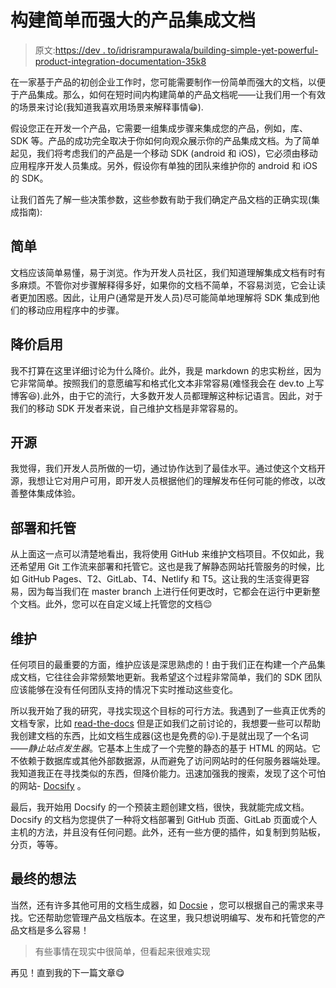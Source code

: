 # 构建简单而强大的产品集成文档

> 原文:[https://dev . to/idrisrampurawala/building-simple-yet-powerful-product-integration-documentation-35k8](https://dev.to/idrisrampurawala/building-simple-yet-powerful-product-integration-documentation-35k8)

在一家基于产品的初创企业工作时，您可能需要制作一份简单而强大的文档，以便于产品集成。那么，如何在短时间内构建简单的产品文档呢——让我们用一个有效的场景来讨论(我知道我喜欢用场景来解释事情😁).

假设您正在开发一个产品，它需要一组集成步骤来集成您的产品，例如，库、SDK 等。产品的成功完全取决于你如何向观众展示你的产品集成文档。为了简单起见，我们将考虑我们的产品是一个移动 SDK (android 和 iOS)，它必须由移动应用程序开发人员集成。另外，假设你有单独的团队来维护你的 android 和 iOS 的 SDK。

让我们首先了解一些决策参数，这些参数有助于我们确定产品文档的正确实现(集成指南):

## [](#simple)简单

文档应该简单易懂，易于浏览。作为开发人员社区，我们知道理解集成文档有时有多麻烦。不管你对步骤解释得多好，如果你的文档不简单，不容易浏览，它会让读者更加困惑。因此，让用户(通常是开发人员)尽可能简单地理解将 SDK 集成到他们的移动应用程序中的步骤。

## [](#markdown-enabled)降价启用

我不打算在这里详细讨论为什么降价。此外，我是 markdown 的忠实粉丝，因为它非常简单。按照我们的意愿编写和格式化文本非常容易(难怪我会在 dev.to 上写博客😆).此外，由于它的流行，大多数开发人员都理解这种标记语言。因此，对于我们的移动 SDK 开发者来说，自己维护文档是非常容易的。

## [](#open-source)开源

我觉得，我们开发人员所做的一切，通过协作达到了最佳水平。通过使这个文档开源，我想让它对用户可用，即开发人员根据他们的理解发布任何可能的修改，以改善整体集成体验。

## [](#deployment-and-hosting)部署和托管

从上面这一点可以清楚地看出，我将使用 GitHub 来维护文档项目。不仅如此，我还希望用 Git 工作流来部署和托管它。这也是我了解静态网站托管服务的时候，比如 GitHub Pages、T2、GitLab、T4、Netlify 和 T5。这让我的生活变得更容易，因为每当我们在 master branch 上进行任何更改时，它都会在运行中更新整个文档。此外，您可以在自定义域上托管您的文档😌

## [](#maintenance)维护

任何项目的最重要的方面，维护应该是深思熟虑的！由于我们正在构建一个产品集成文档，它往往会非常频繁地更新。我希望这个过程非常简单，我们的 SDK 团队应该能够在没有任何团队支持的情况下实时推动这些变化。

所以我开始了我的研究，寻找实现这个目标的可行方法。我遇到了一些真正优秀的文档专家，比如 [read-the-docs](https://readthedocs.com/) 但是正如我们之前讨论的，我想要一些可以帮助我创建文档的东西，比如文档生成器(这也是免费的😛).于是就出现了一个名词——*静止站点发生器*。它基本上生成了一个完整的静态的基于 HTML 的网站。它不依赖于数据库或其他外部数据源，从而避免了访问网站时的任何服务器端处理。我知道我正在寻找类似的东西，但降价能力。迅速加强我的搜索，发现了这个可怕的网站- [Docsify](https://docsify.js.org/) 。

最后，我开始用 Docsify 的一个预装主题创建文档，很快，我就能完成文档。Docsify 的文档为您提供了一种将文档部署到 GitHub 页面、GitLab 页面或个人主机的方法，并且没有任何问题。此外，还有一些方便的插件，如复制到剪贴板，分页，等等。

## [](#final-thought)最终的想法

当然，还有许多其他可用的文档生成器，如 [Docsie](https://www.docsie.io/) ，您可以根据自己的需求来寻找。它还帮助您管理产品文档版本。在这里，我只想说明编写、发布和托管您的产品文档是多么容易！

> 有些事情在现实中很简单，但看起来很难实现

再见！直到我的下一篇文章😋